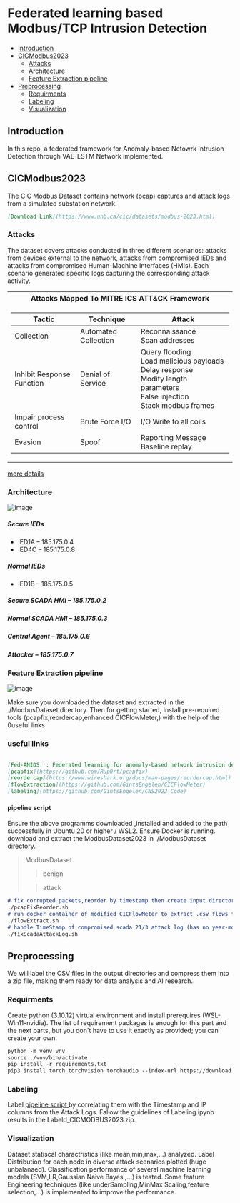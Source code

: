 # Federated learning based Modbus/TCP Intrusion Detection


- [Introduction](#introduction)
- [CICModbus2023](#cicmodbus2023)
  - [Attacks](#attacks)
  - [Architecture](#architecture)
  - [Feature Extraction pipeline](#feature-extraction-pipeline)
- [Preprocessing](#preprocessing)
  - [Requirments](#resources)
  - [Labeling](#labeling)
  - [Visualization](#visualization)
## Introduction

In this repo, a federated framework for Anomaly-based Netowrk Intrusion Detection through VAE-LSTM Network implemented.

## CICModbus2023

The CIC Modbus Dataset contains network (pcap) captures and attack logs from a simulated substation network.
```md
[Download Link](https://www.unb.ca/cic/datasets/modbus-2023.html)
```
### Attacks

The dataset covers attacks conducted in three different scenarios:
attacks from devices external to the network, attacks from compromised IEDs and attacks from compromised Human-Machine Interfaces (HMIs).
Each scenario generated specific logs capturing the corresponding attack activity.

<table>
<tr>
<th>Attacks Mapped To MITRE ICS ATT&CK Framework</th>
</tr>
<tr>
  
<td>

| Tactic | Technique | Attack |
|--|--|--|
| Collection | Automated Collection | Reconnaissance <br/> Scan addresses |
| Inhibit Response Function | Denial of Service | Query flooding <br/> Load malicious payloads <br/> Delay response <br/> Modify length parameters <br/> False injection <br/> Stack modbus frames |
| Impair process control | Brute Force I/O |  I/O Write to all coils |
| Evasion | Spoof |  Reporting Message Baseline replay |

</td></tr> </table>

[more details](./ModbusDataset)

### Architecture

![image](https://github.com/user-attachments/assets/f395a413-b035-48d5-adcb-f23c43f1632b)

##### Secure IEDs
- IED1A – 185.175.0.4
- IED4C – 185.175.0.8
##### Normal IEDs
- IED1B – 185.175.0.5
##### Secure SCADA HMI – 185.175.0.2
##### Normal SCADA HMI – 185.175.0.3
##### Central Agent – 185.175.0.6
##### Attacker – 185.175.0.7


### Feature Extraction pipeline

![image](https://github.com/user-attachments/assets/9387415a-d5c5-4c6a-8508-b74b9636955e)


Make sure you downloaded the dataset and extracted in the ./ModbusDataset directory.
Then for getting started, Install pre-required tools (pcapfix,reordercap,enhanced CICFlowMeter,) with the help of the 0useful links  

### useful links

```md

[Fed-ANIDS: : Federated learning for anomaly-based network intrusion detection systems](https://doi.org/10.1016/j.eswa.2023.121000)
[pcapfix](https://github.com/Rup0rt/pcapfix)
[reordercap](https://www.wireshark.org/docs/man-pages/reordercap.html)
[flowExtraction](https://github.com/GintsEngelen/CICFlowMeter)
[labeling](https://github.com/GintsEngelen/CNS2022_Code)

```

#### pipeline script
Ensure the above programms downloaded ,installed and added to the path successfully in Ubuntu 20 or higher / WSL2.
Ensure Docker is running.
download and extract the ModbusDataset2023 in ./ModbusDataset directory.
> ModbusDataset
>> benign
>
>> attack

```md
# fix corrupted packets,reorder by timestamp then create input directory alongside the .pcap files and save in it.
./pcapFixReorder.sh
# run docker container of modified CICFlowMeter to extract .csv flows from .pcap save in output directory
./flowExtract.sh
# handle TimeStamp of compromised scada 21/3 attack log (has no year-month-day-hour)
./fixScadaAttackLog.sh
```

## Preprocessing

We will label the CSV files in the output directories and compress them into a zip file, making them ready for data analysis and AI research.


### Requirments

Create python (3.10.12) virtual environment and install prerequires (WSL-Win11-nvidia). 
The list of requirement packages is enough for this part and the next parts, but you don't have to use it exactly as provided; you can create your own.

```md
python -m venv vnv
source ./vnv/bin/activate
pip install -r requirements.txt
pip3 install torch torchvision torchaudio --index-url https://download.pytorch.org/whl/cu118
```

### Labeling 

Label [ pipeline script ](#feature-extraction-pipeline) by correlating them with the Timestamp and IP columns from the Attack Logs. Fallow the guidelines of Labeling.ipynb results in the Labeld_CICMODBUS2023.zip. 

### Visualization

Dataset statiscal charactristics (like mean,min,max,...) analyzed. Label Distribution for each node in diverse attack scenarios 
plotted (huge unbalanaed). Classification performance of several machine learning models (SVM,LR,Gaussian Naive Bayes ,...) is tested. 
Some feature Engineering techniques (like underSampling,MinMax Scaling,feature selection,...) is implemented to improve the performance.

